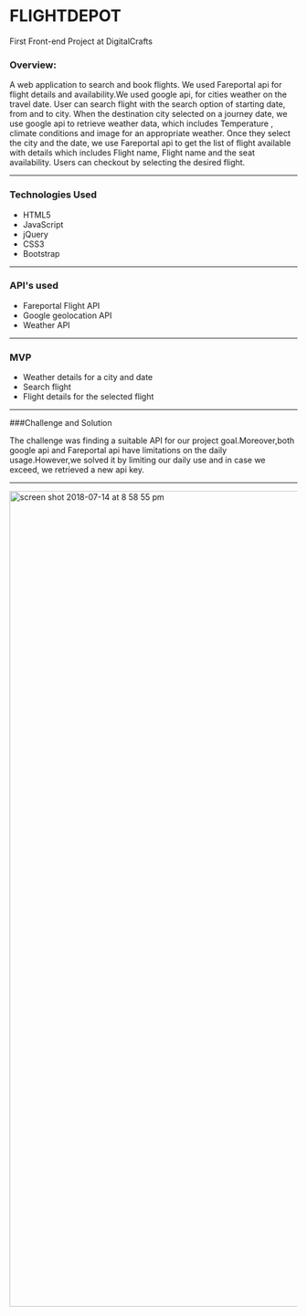 # FLIGHTDEPOT


First Front-end Project at DigitalCrafts


### Overview:

A web application to search  and book flights. We used Fareportal api for flight details and availability.We used google api, for cities weather on the travel date. User can search flight with the search option of starting date, from and to city. When the destination city selected on a journey date, we use google api to retrieve weather data, which includes Temperature , climate conditions and image for an appropriate weather. Once they select the city and the date, we use Fareportal api to get the list of flight available with details which includes Flight name, Flight name and the seat availability. Users can checkout by selecting the desired flight.

---
### Technologies Used

* HTML5
* JavaScript
* jQuery
* CSS3
* Bootstrap

---

### API's used

* Fareportal Flight API
* Google geolocation API
* Weather API

---

### MVP 

* Weather details for a city and date
* Search flight
* Flight details for the selected flight

---

###Challenge and Solution

The challenge was finding a suitable API for our project goal.Moreover,both google api and Fareportal api have limitations on the daily usage.However,we solved it by limiting our  daily use and in case we exceed, we retrieved a new api key.

---
<img width="1428" alt="screen shot 2018-07-14 at 8 58 55 pm" src="https://user-images.githubusercontent.com/38846724/42729774-db85a822-87a8-11e8-9e69-454674f29d0b.png">















